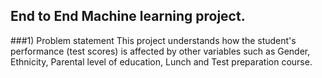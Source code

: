 ## End to End Machine learning project.

###1) Problem statement
This project understands how the student's performance (test scores) is affected by other variables such as Gender, Ethnicity, Parental level of education, Lunch and Test preparation course.
